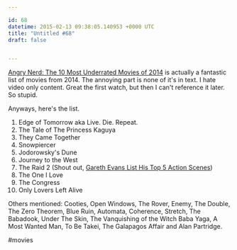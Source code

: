 ```yaml
---

id: 68
datetime: 2015-02-13 09:38:05.140953 +0000 UTC
title: "Untitled #68"
draft: false


---
```


[Angry Nerd: The 10 Most Underrated Movies of 2014](http://www.wired.com/2014/12/angry-nerd-underrated-movies-2014/) is actually a fantastic list of movies from 2014. The annoying part is none of it's in text. I hate video only content. Great the first watch, but then I can't reference it later. So stupid.

Anyways, here's the list.

 1. Edge of Tomorrow aka Live. Die. Repeat.
 2. The Tale of The Princess Kaguya
 3. They Came Together
 4. Snowpiercer
 5. Jodorowsky's Dune
 6. Journey to the West
 7. The Raid 2 (Shout out, [Gareth Evans List His Top 5 Action Scenes](http://www.slashfilm.com/watch-raid-director-gareth-evans-list-top-5-action-scenes/))
 8. The One I Love
 9. The Congress
 10. Only Lovers Left Alive

Others mentioned: Cooties, Open Windows, The Rover, Enemy, The Double, The Zero Theorem, Blue Ruin, Automata, Coherence, Stretch, The Babadook, Under The Skin, The Vanquishing of the Witch Baba Yaga, A Most Wanted Man, To Be Takei, The Galapagos Affair and Alan Partridge.

#movies
